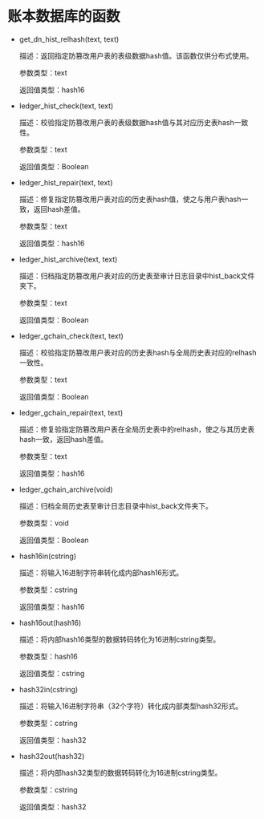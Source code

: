 # 账本数据库的函数<a name="ZH-CN_TOPIC_0000001147093197"></a>

-   get\_dn\_hist\_relhash\(text, text\)

    描述：返回指定防篡改用户表的表级数据hash值。该函数仅供分布式使用。

    参数类型：text

    返回值类型：hash16


-   ledger\_hist\_check\(text, text\)

    描述：校验指定防篡改用户表的表级数据hash值与其对应历史表hash一致性。

    参数类型：text

    返回值类型：Boolean


-   ledger\_hist\_repair\(text, text\)

    描述：修复指定防篡改用户表对应的历史表hash值，使之与用户表hash一致，返回hash差值。

    参数类型：text

    返回值类型：hash16


-   ledger\_hist\_archive\(text, text\)

    描述：归档指定防篡改用户表对应的历史表至审计日志目录中hist\_back文件夹下。

    参数类型：text

    返回值类型：Boolean


-   ledger\_gchain\_check\(text, text\)

    描述：校验指定防篡改用户表对应的历史表hash与全局历史表对应的relhash一致性。

    参数类型：text

    返回值类型：Boolean


-   ledger\_gchain\_repair\(text, text\)

    描述：修复验指定防篡改用户表在全局历史表中的relhash，使之与其历史表hash一致，返回hash差值。

    参数类型：text

    返回值类型：hash16


-   ledger\_gchain\_archive\(void\)

    描述：归档全局历史表至审计日志目录中hist\_back文件夹下。

    参数类型：void

    返回值类型：Boolean


-   hash16in\(cstring\)

    描述：将输入16进制字符串转化成内部hash16形式。

    参数类型：cstring

    返回值类型：hash16


-   hash16out\(hash16\)

    描述：将内部hash16类型的数据转码转化为16进制cstring类型。

    参数类型：hash16

    返回值类型：cstring


-   hash32in\(cstring\)

    描述：将输入16进制字符串（32个字符）转化成内部类型hash32形式。

    参数类型：cstring

    返回值类型：hash32


-   hash32out\(hash32\)

    描述：将内部hash32类型的数据转码转化为16进制cstring类型。

    参数类型：cstring

    返回值类型：hash32
